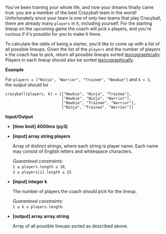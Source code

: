 <div class="markdown"><p>You've been training your whole life, and now your dreams finally came true: you are a member of the best Crazyball team in the world! Unfortunately since your team is one of only two teams that play Crazyball, there are already many <code>players</code> in it, including yourself. For the starting lineup on the upcoming game the coach will pick <code>k</code> players, and you're curious if it's possible for you to make it there.</p>
<p>To calculate the odds of being a starter, you'd like to come up with a list of all possible lineups. Given the list of the <code>players</code> and the number of players <code>k</code> the coach has to pick, return all possible lineups sorted <a href="keyword://lexicographical-order-for-arrays">lexicographically</a>. Players in each lineup should also be sorted <a href="keyword://lexicographical-order-for-strings">lexicographically</a>.</p>
<p><strong>Example</strong></p>
<p>For <code>players = ["Ninja", "Warrior", "Trainee", "Newbie"]</code> and <code>k = 3</code>,<br>
the output should be</p>
<pre><code>crazyball(players, k) = [["Newbie", "Ninja", "Trainee"], 
                         ["Newbie", "Ninja", "Warrior"], 
                         ["Newbie", "Trainee", "Warrior"], 
                         ["Ninja", "Trainee", "Warrior"]]
</code></pre>
<p><strong>Input/Output</strong></p>
<ul>
<li><strong>[time limit] 4000ms (py3)</strong></li>
</ul>
<ul>
<li>
<p><strong>[input] array.string players</strong></p>
<p>Array of distinct strings, where each string is player name. Each name may consist of English letters and whitespace characters.</p>
<p><em>Guaranteed constraints:</em><br>
<code>1 ≤ players.length ≤ 10</code>,<br>
<code>2 ≤ players[i].length ≤ 15</code>.</p>
</li>
<li>
<p><strong>[input] integer k</strong></p>
<p>The number of players the coach should pick for the lineup.</p>
<p><em>Guaranteed constraints:</em><br>
<code>1 ≤ k ≤ players.length</code>.</p>
</li>
<li>
<p><strong>[output] array.array.string</strong></p>
<p>Array of all possible lineups sorted as described above.</p>
</li>
</ul>
</div>